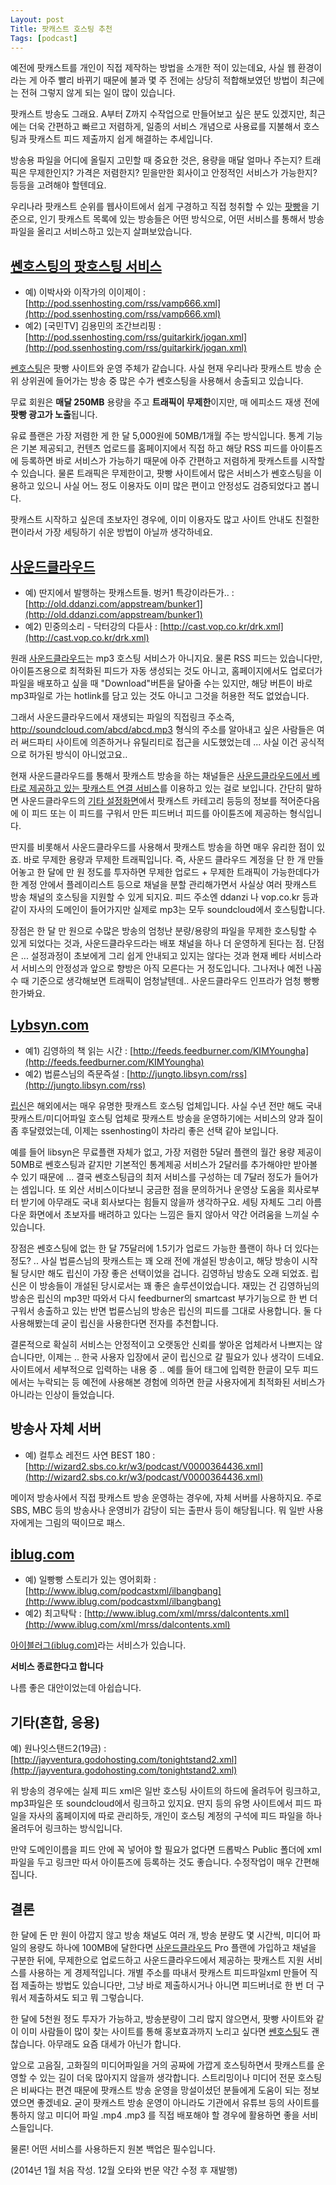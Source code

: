 ```yaml
---
Layout: post
Title: 팟캐스트 호스팅 추천
Tags: [podcast]
---
```


예전에 팟캐스트를 개인이 직접 제작하는 방법을 소개한 적이 있는데요, 사실 웹 환경이라는 게 아주 빨리 바뀌기 때문에 불과 몇 주 전에는 상당히 적합해보였던 방법이 최근에는 전혀 그렇지 않게 되는 일이 많이 있습니다. 

팟캐스트 방송도 그래요. A부터 Z까지 수작업으로 만들어보고 싶은 분도 있겠지만, 최근에는 더욱 간편하고 빠르고 저렴하게, 일종의 서비스 개념으로 사용료를 지불해서 호스팅과 팟캐스트 피드 제출까지 쉽게 해결하는 추세입니다. 

방송용 파일을 어디에 올릴지 고민할 때 중요한 것은, 용량을 매달 얼마나 주는지? 트래픽은 무제한인지? 가격은 저렴한지? 믿을만한 회사이고 안정적인 서비스가 가능한지? 등등을 고려해야 할텐데요. 

우리나라 팟캐스트 순위를 웹사이트에서 쉽게 구경하고 직접 청취할 수 있는 [팟빵](http://www.podbbang.com/)을 기준으로, 인기 팟캐스트 목록에 있는 방송들은 어떤 방식으로, 어떤 서비스를 통해서 방송 파일을 올리고 서비스하고 있는지 살펴보았습니다. 


## [쎈호스팅의 팟호스팅 서비스](http://www.ssenhosting.com/hosting/pod)

- 예) 이박사와 이작가의 이이제이 : [http://pod.ssenhosting.com/rss/vamp666.xml](http://pod.ssenhosting.com/rss/vamp666.xml)
- 예2) [국민TV] 김용민의 조간브리핑 : [http://pod.ssenhosting.com/rss/guitarkirk/jogan.xml](http://pod.ssenhosting.com/rss/guitarkirk/jogan.xml)

[쎈호스팅](http://www.ssenhosting.com/)은 팟빵 사이트와 운영 주체가 같습니다. 사실 현재 우리나라 팟캐스트 방송 순위 상위권에 들어가는 방송 중 많은 수가 쎈호스팅을 사용해서 송출되고 있습니다. 

무료 회원은 **매달 250MB** 용량을 주고 **트래픽이 무제한**이지만, 매 에피소드 재생 전에 **팟빵 광고가 노출**됩니다.

유료 플랜은 가장 저렴한 게 한 달 5,000원에 50MB/1개월 주는 방식입니다. 통계 기능은 기본 제공되고, 컨텐츠 업로드를 홈페이지에서 직접 하고 해당 RSS 피드를 아이튠즈에 등록하면 바로 서비스가 가능하기 때문에 아주 간편하고 저렴하게 팟캐스트를 시작할 수 있습니다. 물론 트래픽은 무제한이고, 팟빵 사이트에서 많은 서비스가 쎈호스팅을 이용하고 있으니 사실 어느 정도 이용자도 이미 많은 편이고 안정성도 검증되었다고 봅니다. 

팟캐스트 시작하고 싶은데 초보자인 경우에, 이미 이용자도 많고 사이트 안내도 친절한 편이라서 가장 세팅하기 쉬운 방법이 아닐까 생각하네요.


## [사운드클라우드](http://soundcloud.com)

- 예) 딴지에서 발행하는 팟캐스트들. 벙커1 특강이라든가.. : [http://old.ddanzi.com/appstream/bunker1](http://old.ddanzi.com/appstream/bunker1)
- 예2) 민중의소리 - 닥터강의 다듣사 : [http://cast.vop.co.kr/drk.xml](http://cast.vop.co.kr/drk.xml)

원래 [사운드클라우드](http://soundcloud.com)는 mp3 호스팅 서비스가 아니지요. 물론 RSS 피드는 있습니다만, 아이튠즈용으로 최적화된 피드가 자동 생성되는 것도 아니고, 홈페이지에서도 업로더가 파일을 배포하고 싶을 때 "Download"버튼을 달아줄 수는 있지만, 해당 버튼이 바로 mp3파일로 가는 hotlink를 담고 있는 것도 아니고 그것을 허용한 적도 없었습니다.  

그래서 사운드클라우드에서 재생되는 파일의 직접링크 주소즉, http://soundcloud.com/abcd/abcd.mp3 형식의 주소를 알아내고 싶은 사람들은 여러 써드파티 사이트에 의존하거나 유틸리티로 접근을 시도했었는데 ... 사실 이건 공식적으로 허가된 방식이 아니었고요.. 

현재 사운드클라우드를 통해서 팟캐스트 방송을 하는 채널들은 [사운드클라우드에서 베타로 제공하고 있는 팟캐스트 연결 서비스](http://goo.gl/o6BvSx)를 이용하고 있는 걸로 보입니다. 간단히 말하면 사운드클라우드의 [기타 설정화면](http://soundcloud.com/settings/extra)에서 팟캐스트 카테고리 등등의 정보를 적어준다음에 이 피드 또는 이 피드를 구워서 만든 피드버너 피드를 아이튠즈에 제공하는 형식입니다. 
 
딴지를 비롯해서 사운드클라우드를 사용해서 팟캐스트 방송을 하면 매우 유리한 점이 있죠. 바로 무제한 용량과 무제한 트래픽입니다. 즉, 사운드 클라우드 계정을 단 한 개 만들어놓고 한 달에 만 원 정도를 투자하면 무제한 업로드 + 무제한 트래픽이 가능한데다가 한 계정 안에서 플레이리스트 등으로 채널을 분할 관리해가면서 사실상 여러 팟캐스트 방송 채널의 호스팅을 지원할 수 있게 되지요. 피드 주소엔 ddanzi 나 vop.co.kr 등과 같이 자사의 도메인이 들어가지만 실제로 mp3는 모두 soundcloud에서 호스팅합니다. 

장점은 한 달 만 원으로 수많은 방송의 엄청난 분량/용량의 파일을 무제한 호스팅할 수 있게 되었다는 것과, 사운드클라우드라는 배포 채널을 하나 더 운영하게 된다는 점. 단점은 ... 설정과정이 초보에게 그리 쉽게 안내되고 있지는 않다는 것과 현재 베타 서비스라서 서비스의 안정성과 앞으로 향방은 아직 모른다는 거 정도입니다. 그나저나 예전 나꼼수 때 기준으로 생각해보면 트래픽이 엄청날텐데.. 사운드클라우드 인프라가 엄청 빵빵한가봐요.  



## [Lybsyn.com](http://libsyn.com)

- 예1) 김영하의 책 읽는 시간 : [http://feeds.feedburner.com/KIMYoungha](http://feeds.feedburner.com/KIMYoungha)
- 예2) 법륜스님의 즉문즉설 : [http://jungto.libsyn.com/rss](http://jungto.libsyn.com/rss)

[립신](httP://libsyn.com)은 해외에서는 매우 유명한 팟캐스트 호스팅 업체입니다. 사실 수년 전만 해도 국내 팟캐스트/미디어파일 호스팅 업체로 팟캐스트 방송을 운영하기에는 서비스의 양과 질이 좀 후달렸었는데, 이제는 ssenhosting이 차라리 좋은 선택 같아 보입니다. 

예를 들어 libsyn은 무료플랜 자체가 없고, 가장 저렴한 5달러 플랜의 월간 용량 제공이 50MB로 쎈호스팅과 같지만 기본적인 통계제공 서비스가 2달러를 추가해야만 받아볼 수 있기 때문에 ... 결국 쎈호스팅급의 최저 서비스를 구성하는 데 7달러 정도가 들어가는 셈입니다. 또 외산 서비스이다보니 궁금한 점을 문의하거나 운영상 도움을 회사로부터 받기에 아무래도 국내 회사보다는 힘들지 않을까 생각하구요. 세팅 자체도 그리 아름다운 화면에서 초보자를 배려하고 있다는 느낌은 들지 않아서 약간 어려움을 느끼실 수 있습니다. 

장점은 쎈호스팅에 없는 한 달 75달러에 1.5기가 업로드 가능한 플랜이 하나 더 있다는 정도? .. 사실 법륜스님의 팟캐스트는 꽤 오래 전에 개설된 방송이고, 해당 방송이 시작될 당시만 해도 립신이 가장 좋은 선택이었을 겁니다. 김영하님 방송도 오래 되었죠. 립신은 이 방송들이 개설된 당시로서는 꽤 좋은 솔루션이었습니다. 재밌는 건 김영하님의 방송은 립신의 mp3만 따와서 다시 feedburner의 smartcast 부가기능으로 한 번 더 구워서 송출하고 있는 반면 법륜스님의 방송은 립신의 피드를 그대로 사용합니다. 둘 다 사용해봤는데 굳이 립신을 사용한다면 전자를 추천합니다. 

결론적으로 확실히 서비스는 안정적이고 오랫동안 신뢰를 쌓아온 업체라서 나쁘지는 않습니다만, 이제는 .. 한국 사용자 입장에서 굳이 립신으로 갈 필요가 있나 생각이 드네요. 사이트에서 세부적으로 입력하는 내용 중 .. 예를 들어 태그에 입력한 한글이 모두 피드에서는 누락되는 등 예전에 사용해본 경험에 의하면 한글 사용자에게 최적화된 서비스가 아니라는 인상이 들었습니다. 


## 방송사 자체 서버 

- 예) 컬투쇼 레전드 사연 BEST 180 : [http://wizard2.sbs.co.kr/w3/podcast/V0000364436.xml](http://wizard2.sbs.co.kr/w3/podcast/V0000364436.xml)

메이저 방송사에서 직접 팟캐스트 방송 운영하는 경우에, 자체 서버를 사용하지요. 주로 SBS, MBC 등의 방송사나 운영비가 감당이 되는 출판사 등이 해당됩니다. 뭐 일반 사용자에게는 그림의 떡이므로 패스. 


## [iblug.com](http://iblug.com)

- 예) 일빵빵 스토리가 있는 영어회화 : [http://www.iblug.com/podcastxml/ilbangbang](http://www.iblug.com/podcastxml/ilbangbang)
- 예2) 최고탁탁 : [http://www.iblug.com/xml/mrss/dalcontents.xml](http://www.iblug.com/xml/mrss/dalcontents.xml)

[아이블러그(iblug.com)](http://iblug.com)라는 서비스가 있습니다. 


**서비스 종료한다고 합니다**

나름 좋은 대안이었는데 아쉽습니다.

## 기타(혼합, 응용)

예) 원나잇스탠드2(19금) : [http://jayventura.godohosting.com/tonightstand2.xml](http://jayventura.godohosting.com/tonightstand2.xml)

위 방송의 경우에는 실제 피드 xml은 일반 호스팅 사이트의 하드에 올려두어 링크하고, mp3파일은 또 soundcloud에서 링크하고 있지요. 딴지 등의 유명 사이트에서 피드 파일을 자사의 홈페이지에 따로 관리하듯, 개인이 호스팅 계정의 구석에 피드 파일을 하나 올려두어 링크하는 방식입니다. 

만약 도메인이름을 피드 안에 꼭 넣어야 할 필요가 없다면 드롭박스 Public 폴더에 xml 파일을 두고 링크만 따서 아이튠즈에 등록하는 것도 좋습니다. 수정작업이 매우 간편해집니다. 

 


## 결론

한 달에 돈 만 원이 아깝지 않고 방송 채널도 여러 개, 방송 분량도 몇 시간씩, 미디어 파일의 용량도 하나에 100MB에 달한다면 [사운드클라우드](http://soundcloud.com) Pro 플랜에 가입하고 채널을 구분한 뒤에, 무제한으로 업로드하고 사운드클라우드에서 제공하는 팟캐스트 지원 서비스를 사용하는 게 경제적입니다. 개별 주소를 따내서 팟캐스트 피드파일xml 만들어 직접 제출하는 방법도 있습니다만, 그냥 바로 제출하시거나 아니면 피드버너로 한 번 더 구워서 제출하셔도 되고 뭐 그렇습니다. 

한 달에 5천원 정도 투자가 가능하고, 방송분량이 그리 많지 않으면서, 팟빵 사이트와 같이 이미 사람들이 많이 찾는 사이트를 통해 홍보효과까지 노리고 싶다면 [쎈호스팅](http://www.ssenhosting.com/hosting/pod)도 괜찮습니다. 아무래도 요즘 대세가 아닌가 합니다. 

앞으로 고음질, 고화질의 미디어파일을 거의 공짜에 가깝게 호스팅하면서 팟캐스트를 운영할 수 있는 길이 더욱 많아지지 않을까 생각합니다. 스트리밍이나 미디어 전문 호스팅은 비싸다는 편견 때문에 팟캐스트 방송 운영을 망설이셨던 분들에게 도움이 되는 정보였으면 좋겠네요. 굳이 팟캐스트 방송 운영이 아니라도 기관에서 유튜브 등의 사이트를 통하지 않고 미디어 파일 .mp4 .mp3 를 직접 배포해야 할 경우에 활용하면 좋을 서비스들입니다. 

물론! 어떤 서비스를 사용하든지 원본 백업은 필수입니다.

 (2014년 1월 처음 작성. 12월 오타와 번문 약간 수정 후 재발행)